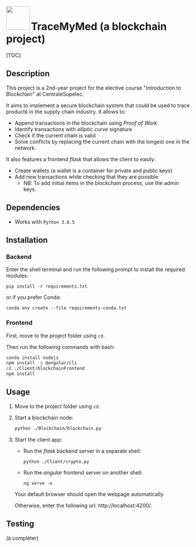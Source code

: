 <img align="left" width="65" right="65" src="https://i.imgur.com/1itG47K.png">

# TraceMyMed (a blockchain project)

[TOC]

## Description

This project is a 2nd-year project for the elective course "Introduction to Blockchain"  at CentraleSupélec.

It aims to implement a secure blockchain system that could be used to trace products in the supply chain industry. It allows to:

- Append transactions in the blockchain using *Proof of Work*
- Identify transactions with *elliptic curve* signature
- Check if the current chain is valid
- Solve conflicts by replacing the current chain with the longest one in the network.



It also features a frontend *flask* that allows the client to easily:

- Create wallets (a wallet is a container for private and public keys)
- Add new transactions while checking that they are possible
  - NB: To add initial items in the blockchain process, use the admin keys.



## Dependencies

- Works with `Python 3.8.5`



## Installation

### Backend
Enter the shell terminal and run the following prompt to install the required modules:

```shell
pip install -r requirements.txt
```

or if you prefer Conda:

```shell
conda env create --file requirements-conda.txt
```

### Frontend

First, move to the project folder using `cd`.

Then run the following commands with bash:

```bash
conda install nodejs
npm install -g @angular/cli
cd ./Client/blockchainFrontend
npm install
```



## Usage

1. Move to the project folder using `cd`.

2. Start a blockchain node:

   ```bash
   python ./Blockchain/blockchain.py
   ```
3. Start the client app:

   * Run the *flask* backend server in a separate shell:
     ```
     python ./Client/crypto.py
     ```

   * Run the *angular* frontend server on another shell:

     ```
     ng serve -o
     ```

   Your default browser should open the webpage automatically.

   Otherwise, enter the following url: http://localhost:4200/.



## Testing

(à compléter)
